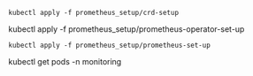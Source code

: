 ```
kubectl apply -f prometheus_setup/crd-setup
```
kubectl apply -f prometheus_setup/prometheus-operator-set-up
```
kubectl apply -f prometheus_setup/prometheus-set-up
```
kubectl get pods -n monitoring
